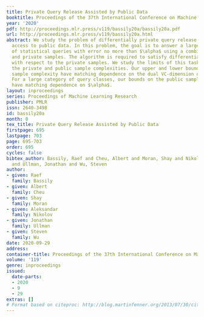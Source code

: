 ```yaml
---
title: Private Query Release Assisted by Public Data
booktitle: Proceedings of the 37th International Conference on Machine Learning
year: '2020'
pdf: http://proceedings.mlr.press/v119/bassily20a/bassily20a.pdf
url: http://proceedings.mlr.press/v119/bassily20a.html
abstract: We study the problem of differentially private query release assisted by
  access to public data. In this problem, the goal is to answer a large class $\mathcal{H}$
  of statistical queries with error no more than $\alpha$ using a combination of public
  and private samples. The algorithm is required to satisfy differential privacy only
  with respect to the private samples. We study the limits of this task in terms of
  the private and public sample complexities. Our upper and lower bounds on the private
  sample complexity have matching dependence on the dual VC-dimension of $\mathcal{H}$.
  For a large category of query classes, our bounds on the public sample complexity
  have matching dependence on $\alpha$.
layout: inproceedings
series: Proceedings of Machine Learning Research
publisher: PMLR
issn: 2640-3498
id: bassily20a
month: 0
tex_title: Private Query Release Assisted by Public Data
firstpage: 695
lastpage: 703
page: 695-703
order: 695
cycles: false
bibtex_author: Bassily, Raef and Cheu, Albert and Moran, Shay and Nikolov, Aleksandar
  and Ullman, Jonathan and Wu, Steven
author:
- given: Raef
  family: Bassily
- given: Albert
  family: Cheu
- given: Shay
  family: Moran
- given: Aleksandar
  family: Nikolov
- given: Jonathan
  family: Ullman
- given: Steven
  family: Wu
date: 2020-09-29
address: 
container-title: Proceedings of the 37th International Conference on Machine Learning
volume: '119'
genre: inproceedings
issued:
  date-parts:
  - 2020
  - 9
  - 29
extras: []
# Format based on citeproc: http://blog.martinfenner.org/2013/07/30/citeproc-yaml-for-bibliographies/
---
```

